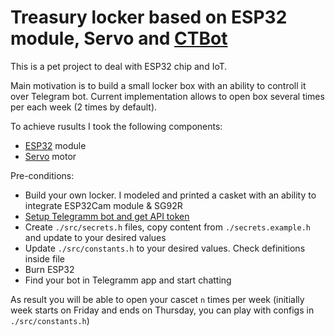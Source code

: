 # Treasury locker based on ESP32 module, Servo and [CTBot](https://github.com/shurillu/CTBot)

This is a pet project to deal with ESP32 chip and IoT.

Main motivation is to build a small locker box with an ability to controll it over Telegram bot.
Current implementation allows to open box several times per each week (2 times by default).

To achieve rusults I took the following components:
* [ESP32](https://www.espressif.com/en/products/hardware/esp32/overview) module
* [Servo](https://www.adafruit.com/product/169) motor

Pre-conditions:
- Build your own locker. I modeled and printed a casket with an ability to integrate ESP32Cam module & SG92R
- [Setup Telegramm bot and get API token](https://core.telegram.org/bots#how-do-i-create-a-bot)
- Create `./src/secrets.h` files, copy content from `./secrets.example.h` and update to your desired values
- Update `./src/constants.h` to your desired values. Check definitions inside file
- Burn ESP32
- Find your bot in Telegramm app and start chatting

As result you will be able to open your cascet `n` times per week (initially week starts on Friday and ends on Thursday, you can play with configs in `./src/constants.h`)

